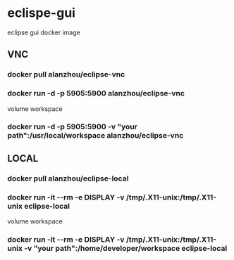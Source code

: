 # eclispe-gui
eclipse gui docker image

## VNC

### docker pull alanzhou/eclipse-vnc
### docker run -d -p 5905:5900 alanzhou/eclipse-vnc


volume workspace
### docker run -d -p 5905:5900 -v "your path":/usr/local/workspace alanzhou/eclipse-vnc


## LOCAL

### docker pull alanzhou/eclipse-local
### docker run -it --rm  -e DISPLAY -v /tmp/.X11-unix:/tmp/.X11-unix eclipse-local


volume workspace
### docker run -it --rm  -e DISPLAY -v /tmp/.X11-unix:/tmp/.X11-unix -v "your path":/home/developer/workspace eclipse-local
